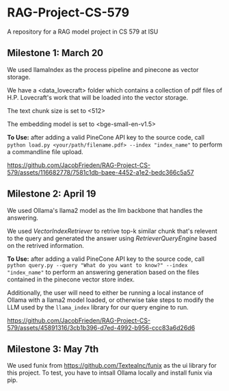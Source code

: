 # RAG-Project-CS-579
A repository for a RAG model project in CS 579 at ISU

## Milestone 1: March 20
We used llamaIndex as the process pipeline and pinecone as vector storage. 

We have a <data_lovecraft> folder which contains a collection of pdf files of H.P. Lovecraft's work that will be loaded into the vector storage.

The text chunk size is set to <512>

The embedding model is set to <bge-small-en-v1.5>

**To Use:** after adding a valid PineCone API key to the source code, call `python load.py <your/path/filename.pdf> --index "index_name"` to perform a commandline file upload.

https://github.com/JacobFrieden/RAG-Project-CS-579/assets/116682778/7581c1db-baee-4452-a1e2-bedc366c5a57

## Milestone 2: April 19
We used Ollama's llama2 model as the llm backbone that handles the answering.

We used *VectorIndexRetriever* to retrive top-k similar chunk that's relevent to the query and generated the answer using *RetrieverQueryEngine* based on the retrived information.

**To Use:** after adding a valid PineCone API key to the source code, call `python query.py --query "What do you want to know?" --index "index_name"` to perform an answering generation based on the files contained in the pinecone vector store index.

Additionally, the user will need to either be running a local instance of Ollama with a llama2 model loaded, or otherwise take steps to modify the LLM used by the `llama_index` library for our query engine to run. 

https://github.com/JacobFrieden/RAG-Project-CS-579/assets/45891316/3cb1b396-d7ed-4992-b956-ccc83a6d26d6

## Milestone 3: May 7th
We used funix from https://github.com/TexteaInc/funix as the ui library for this project. To test, you have to intsall Ollama locally and install funix via pip.




